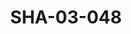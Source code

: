 ---
pid: SHA-03-048
title: SHA-03-048
language: en
collection: Sharhabil Ahmed
original_label: 
rights: Sharhabil Ahmed
location_of_original: Sharhabil Ahmed
photographer_or_studio: 
scanned_from: photograph 8.8 by 13.8
_date: 1960s
location: Omdurman, Umbadah
description: Sharhabil Ahmed
additional_notes: 
permission_display: 'yes'
on_server: 'no'
on_website: 'no'
permalink: "/archive/en/sha-03-048.html"
layout: photo-page
---